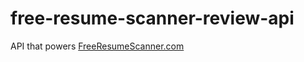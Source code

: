 # free-resume-scanner-review-api

API that powers [FreeResumeScanner.com]("https://freeresumescanner.com")
